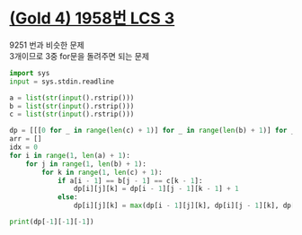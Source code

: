 # [(Gold 4) 1958번 LCS 3](https://www.acmicpc.net/problem/1958)

9251 번과 비슷한 문제  
3개이므로 3중 for문을 돌려주면 되는 문제

```python
import sys
input = sys.stdin.readline

a = list(str(input().rstrip()))
b = list(str(input().rstrip()))
c = list(str(input().rstrip()))

dp = [[[0 for _ in range(len(c) + 1)] for _ in range(len(b) + 1)] for _ in range(len(a) + 1)]
arr = []
idx = 0
for i in range(1, len(a) + 1):
    for j in range(1, len(b) + 1):
        for k in range(1, len(c) + 1):
            if a[i - 1] == b[j - 1] == c[k - 1]:
                dp[i][j][k] = dp[i - 1][j - 1][k - 1] + 1
            else:
                dp[i][j][k] = max(dp[i - 1][j][k], dp[i][j - 1][k], dp[i][j][k - 1])

print(dp[-1][-1][-1])
```
